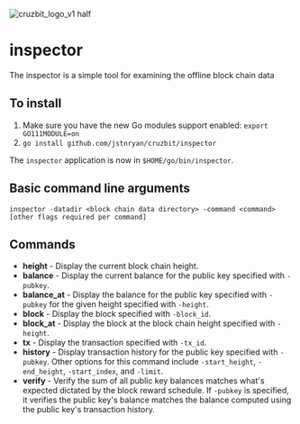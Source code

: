 ![cruzbit_logo_v1 half](https://user-images.githubusercontent.com/51346587/64493652-8ea93980-d237-11e9-8bee-681494eb365b.png)

# inspector

The inspector is a simple tool for examining the offline block chain data

## To install

1. Make sure you have the new Go modules support enabled: `export GO111MODULE=on`
2. `go install github.com/jstnryan/cruzbit/inspector`

The `inspector` application is now in `$HOME/go/bin/inspector`.

## Basic command line arguments

`inspector -datadir <block chain data directory> -command <command> [other flags required per command]`

## Commands

* **height** - Display the current block chain height.
* **balance** - Display the current balance for the public key specified with `-pubkey`.
* **balance_at** - Display the balance for the public key specified with `-pubkey` for the given height specified with `-height`.
* **block** - Display the block specified with `-block_id`.
* **block_at** - Display the block at the block chain height specified with `-height`.
* **tx** - Display the transaction specified with `-tx_id`.
* **history** - Display transaction history for the public key specified with `-pubkey`. Other options for this command include `-start_height`, `-end_height`, `-start_index`, and `-limit`.
* **verify** - Verify the sum of all public key balances matches what's expected dictated by the block reward schedule. If `-pubkey` is specified, it verifies the public key's balance matches the balance computed using the public key's transaction history.
